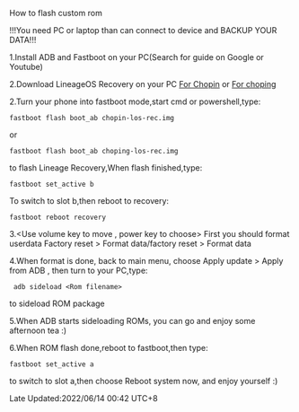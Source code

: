 How to flash custom rom

!!!You need PC or laptop than can connect to device and BACKUP YOUR DATA!!!

1.Install ADB and Fastboot on your PC(Search for guide on Google or Youtube)

2.Download LineageOS Recovery on your PC
[For Chopin](https://get.hancf.cn/Mi/chopin/chopin-los-rec.img)  or  [For choping](https://get.hancf.cn/Mi/choping/choping-los-rec.img)

2.Turn your phone into fastboot mode,start cmd or powershell,type:

    fastboot flash boot_ab chopin-los-rec.img

or

    fastboot flash boot_ab choping-los-rec.img

to flash Lineage Recovery,When flash finished,type:

    fastboot set_active b

To switch to slot b,then reboot to recovery:

    fastboot reboot recovery

3.<Use volume key to move , power key to choose>
 First you should format userdata Factory reset > Format data/factory reset > Format data

4.When format is done, back to main menu, choose Apply update > Apply from ADB , then turn to your PC,type:

     adb sideload <Rom filename>

to sideload ROM package

5.When ADB starts sideloading ROMs, you can go and enjoy some afternoon tea :)

6.When ROM flash done,reboot to fastboot,then type:

    fastboot set_active a

to switch to slot a,then choose Reboot system now, and enjoy yourself :)


Late Updated:2022/06/14 00:42 UTC+8
